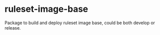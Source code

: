 # ruleset-image-base

Package to build and deploy ruleset image base, could be both develop or release.